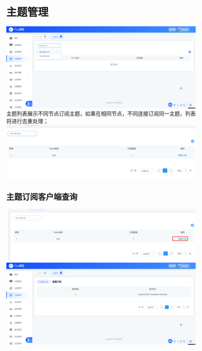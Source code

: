 # 主题管理
![](../../assets/images/function/img_18.png)
主题列表展示不同节点订阅主题，如果在相同节点，不同连接订阅同一主题，列表将进行去重处理；
![](../../assets/images/function/img_19.png)
## 主题订阅客户端查询
![](../../assets/images/function/img_20.png)
![](../../assets/images/function/img_21.png)


